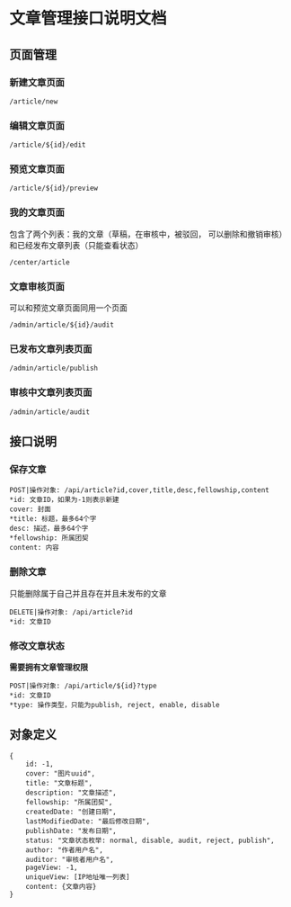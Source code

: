 # 文章管理接口说明文档
## 页面管理
### 新建文章页面
```
/article/new
```
### 编辑文章页面
```
/article/${id}/edit
```
### 预览文章页面
```
/article/${id}/preview
```
### 我的文章页面
包含了两个列表：我的文章（草稿，在审核中，被驳回， 可以删除和撤销审核）和已经发布文章列表（只能查看状态）
```
/center/article
```
### 文章审核页面
可以和预览文章页面同用一个页面
```
/admin/article/${id}/audit
```
### 已发布文章列表页面
```
/admin/article/publish
```
### 审核中文章列表页面
```
/admin/article/audit
```
## 接口说明
### 保存文章
```
POST|操作对象: /api/article?id,cover,title,desc,fellowship,content
*id: 文章ID，如果为-1则表示新建
cover: 封面
*title: 标题，最多64个字
desc: 描述，最多64个字
*fellowship: 所属团契
content: 内容
```
### 删除文章
只能删除属于自己并且存在并且未发布的文章
```
DELETE|操作对象: /api/article?id
*id: 文章ID
```
### 修改文章状态
**需要拥有文章管理权限**
```
POST|操作对象: /api/article/${id}?type
*id: 文章ID
*type: 操作类型，只能为publish, reject, enable, disable
```
## 对象定义
```
{
	id: -1,
	cover: "图片uuid",
	title: "文章标题",
	description: "文章描述",
	fellowship: "所属团契",
	createdDate: "创建日期",
	lastModifiedDate: "最后修改日期",
	publishDate: "发布日期",
	status: "文章状态枚举: normal, disable, audit, reject, publish",
	author: "作者用户名",
	auditor: "审核者用户名",
	pageView: -1,
	uniqueView: [IP地址唯一列表]
	content: {文章内容}
}
```